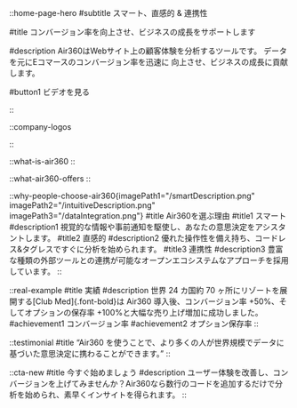 ::home-page-hero
#subtitle
スマート、直感的 & 連携性

#title
コンバージョン率を向上させ、ビジネスの成長をサポートします

#description
Air360はWebサイト上の顧客体験を分析するツールです。
データを元にEコマースのコンバージョン率を迅速に 
向上させ、ビジネスの成長に貢献します。

#button1
ビデオを見る

::

::company-logos

::

::what-is-air360
::

::what-air360-offers
::

::why-people-choose-air360{imagePath1="/smartDescription.png" imagePath2="/intuitiveDescription.png" imagePath3="/dataIntegration.png"}
#title
Air360を選ぶ理由
#title1
スマート
#description1
視覚的な情報や事前通知を駆使し、あなたの意思決定をアシスタントします。
#title2
直感的
#description2
優れた操作性を備え持ち、コードレス&タグレスですぐに分析を始められます。
#title3
連携性
#description3
豊富な種類の外部ツールとの連携が可能なオープンエコシステムなアプローチを採用しています。
::

::real-example
#title
実績
#description
世界 24 カ国約 70 ヶ所にリゾートを展開する[Club Med]{.font-bold}は Air360 導入後、コンバージョン率 +50%、そしてオプションの保存率
+100%と大幅な売り上げ増加に成功しました。
#achievement1
コンバージョン率
#achievement2
オプション保存率
::

::testimonial
#title
“Air360 を使うことで、より多くの人が世界規模でデータに基づいた意思決定に携わることができます。”
::

::cta-new
#title
今すぐ始めましょう
#description
ユーザー体験を改善し、コンバージョンを上げてみませんか？Air360なら数行のコードを追加するだけで分析を始められ、素早くインサイトを得られます。
::
